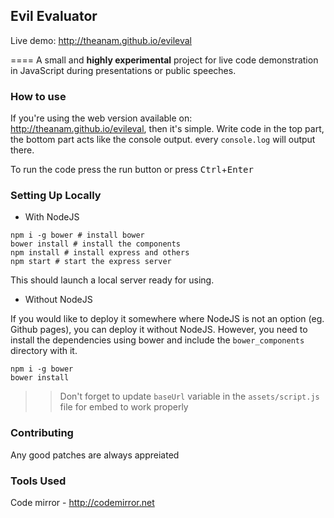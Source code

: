 ## Evil Evaluator

Live demo: <http://theanam.github.io/evileval>

====
A small and **highly experimental** project for live code demonstration in JavaScript during presentations or public speeches.

### How to use

If you're using the web version available on: <a href="http://theanam.github.io/evileval">http://theanam.github.io/evileval</a>, then it's simple. Write code in the top part, the bottom part acts like the console output. every `console.log` will output there.

To run the code press the run button or press <kbd>Ctrl</kbd>+<kbd>Enter</kbd>

### Setting Up Locally

* With NodeJS

```
npm i -g bower # install bower
bower install # install the components
npm install # install express and others
npm start # start the express server
```
This should launch a local server ready for using. 

* Without NodeJS

If you would like to deploy it somewhere where NodeJS is not an option (eg. Github pages), you can deploy it without NodeJS. However, you need to install the dependencies using bower and include the `bower_components` directory with it. 

```
npm i -g bower
bower install
```

>> Don't forget to update `baseUrl` variable in the `assets/script.js` file for embed to work properly

### Contributing

Any good patches are always appreiated


### Tools Used

Code mirror - <http://codemirror.net>
